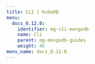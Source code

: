 ```yaml
---
title: CLI | KubeDB
menu:
  docs_0.12.0:
    identifier: mg-cli-mongodb
    name: Cli
    parent: mg-mongodb-guides
    weight: 45
menu_name: docs_0.12.0
---
```

